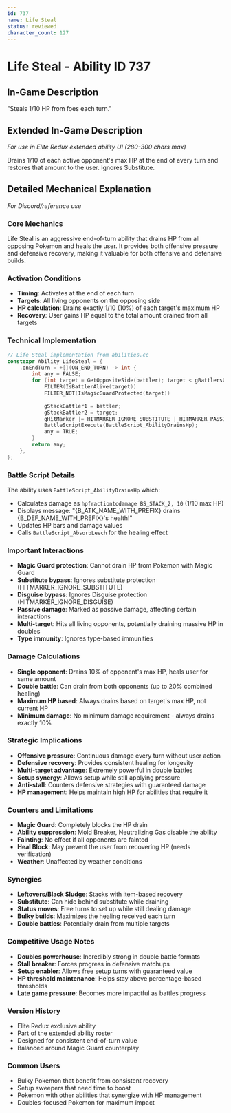 ```yaml
---
id: 737
name: Life Steal
status: reviewed
character_count: 127
---
```


# Life Steal - Ability ID 737

## In-Game Description
"Steals 1/10 HP from foes each turn."

## Extended In-Game Description
*For use in Elite Redux extended ability UI (280-300 chars max)*

Drains 1/10 of each active opponent's max HP at the end of every turn and restores that amount to the user. Ignores Substitute.

## Detailed Mechanical Explanation
*For Discord/reference use*

### Core Mechanics
Life Steal is an aggressive end-of-turn ability that drains HP from all opposing Pokemon and heals the user. It provides both offensive pressure and defensive recovery, making it valuable for both offensive and defensive builds.

### Activation Conditions
- **Timing**: Activates at the end of each turn
- **Targets**: All living opponents on the opposing side
- **HP calculation**: Drains exactly 1/10 (10%) of each target's maximum HP
- **Recovery**: User gains HP equal to the total amount drained from all targets

### Technical Implementation
```c
// Life Steal implementation from abilities.cc
constexpr Ability LifeSteal = {
    .onEndTurn = +[](ON_END_TURN) -> int {
        int any = FALSE;
        for (int target = GetOppositeSide(battler); target < gBattlersCount; target += 2) {
            FILTER(IsBattlerAlive(target))
            FILTER_NOT(IsMagicGuardProtected(target))
            
            gStackBattler1 = battler;
            gStackBattler2 = target;
            gHitMarker |= HITMARKER_IGNORE_SUBSTITUTE | HITMARKER_PASSIVE_DAMAGE | HITMARKER_IGNORE_DISGUISE;
            BattleScriptExecute(BattleScript_AbilityDrainsHp);
            any = TRUE;
        }
        return any;
    },
};
```

### Battle Script Details
The ability uses `BattleScript_AbilityDrainsHp` which:
- Calculates damage as `hpfractiontodamage BS_STACK_2, 10` (1/10 max HP)
- Displays message: "{B_ATK_NAME_WITH_PREFIX} drains {B_DEF_NAME_WITH_PREFIX}'s health!"
- Updates HP bars and damage values
- Calls `BattleScript_AbsorbLeech` for the healing effect

### Important Interactions
- **Magic Guard protection**: Cannot drain HP from Pokemon with Magic Guard
- **Substitute bypass**: Ignores substitute protection (HITMARKER_IGNORE_SUBSTITUTE)
- **Disguise bypass**: Ignores Disguise protection (HITMARKER_IGNORE_DISGUISE)
- **Passive damage**: Marked as passive damage, affecting certain interactions
- **Multi-target**: Hits all living opponents, potentially draining massive HP in doubles
- **Type immunity**: Ignores type-based immunities

### Damage Calculations
- **Single opponent**: Drains 10% of opponent's max HP, heals user for same amount
- **Double battle**: Can drain from both opponents (up to 20% combined healing)
- **Maximum HP based**: Always drains based on target's max HP, not current HP
- **Minimum damage**: No minimum damage requirement - always drains exactly 10%

### Strategic Implications
- **Offensive pressure**: Continuous damage every turn without user action
- **Defensive recovery**: Provides consistent healing for longevity
- **Multi-target advantage**: Extremely powerful in double battles
- **Setup synergy**: Allows setup while still applying pressure
- **Anti-stall**: Counters defensive strategies with guaranteed damage
- **HP management**: Helps maintain high HP for abilities that require it

### Counters and Limitations
- **Magic Guard**: Completely blocks the HP drain
- **Ability suppression**: Mold Breaker, Neutralizing Gas disable the ability
- **Fainting**: No effect if all opponents are fainted
- **Heal Block**: May prevent the user from recovering HP (needs verification)
- **Weather**: Unaffected by weather conditions

### Synergies
- **Leftovers/Black Sludge**: Stacks with item-based recovery
- **Substitute**: Can hide behind substitute while draining
- **Status moves**: Free turns to set up while still dealing damage
- **Bulky builds**: Maximizes the healing received each turn
- **Double battles**: Potentially drain from multiple targets

### Competitive Usage Notes
- **Doubles powerhouse**: Incredibly strong in double battle formats
- **Stall breaker**: Forces progress in defensive matchups
- **Setup enabler**: Allows free setup turns with guaranteed value
- **HP threshold maintenance**: Helps stay above percentage-based thresholds
- **Late game pressure**: Becomes more impactful as battles progress

### Version History
- Elite Redux exclusive ability
- Part of the extended ability roster
- Designed for consistent end-of-turn value
- Balanced around Magic Guard counterplay

### Common Users
- Bulky Pokemon that benefit from consistent recovery
- Setup sweepers that need time to boost
- Pokemon with other abilities that synergize with HP management
- Doubles-focused Pokemon for maximum impact